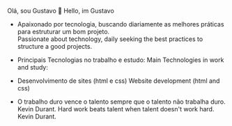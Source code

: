  Olá, sou Gustavo  🔭
 Hello, im Gustavo

* Apaixonado por tecnologia, buscando diariamente as melhores práticas para estruturar um bom projeto.	
 Passionate about technology, daily seeking the best practices to structure a good projects.

* Principais Tecnologias no trabalho e estudo:
  Main Technologies in work and study:

* Desenvolvimento de sites (html e css)
 Website development (html and css)

* O trabalho duro vence o talento sempre que o talento não trabalha duro. Kevin Durant.
 Hard work beats talent when talent doesn't work hard. Kevin Durant.
